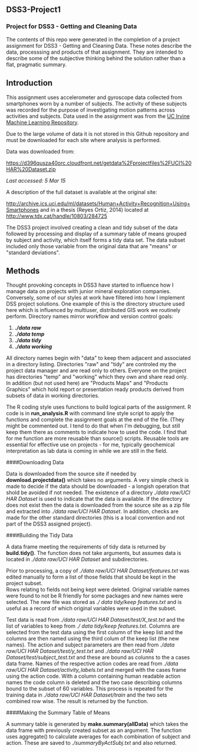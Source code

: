 ## DSS3-Project1
### Project for DSS3 - Getting and Cleaning Data

The contents of this repo were generated in the completion of a 
project assignment for DSS3 - Getting and Cleaning Data.  These notes 
describe the data, processsing and products of that assignment. They
are intended to describe some of the subjective thinking behind the 
solution rather than a flat, pragmatic summary.

## Introduction

This assignment uses accelerometer and gyroscope data collected from
smartphones worn by a number of subjects.  The activity of these subjects
was recorded for the purpose of investigating motion patterns across
activities and subjects.
Data used in the assignment was from the 
<a href="http://archive.ics.uci.edu/ml/">UC Irvine Machine Learning Repository</a>.

Due to the large volume of data it is not stored 
in this Github repository and must be downloaded for each site
where analysis is performed.  

Data was downloaded from:</p>
https://d396qusza40orc.cloudfront.net/getdata%2Fprojectfiles%2FUCI%20HAR%20Dataset.zip
</p> <i>Last accessed: 5 Mar 15</i>

A description of the full dataset is available at the original site: 

http://archive.ics.uci.edu/ml/datasets/Human+Activity+Recognition+Using+Smartphones and 
in a thesis (Reyes Ortiz, 2014) located at http://www.tdx.cat/handle/10803/284725 </p>

The DSS3 project involved creating a clean and tidy subset of the data followed by 
processing and display of a summary table of means grouped by subject and activity, 
which itself forms a tidy data set.  The data subset included only those variable 
from the original data that are "means" or "standard deviations".

## Methods

Thought provoking concepts in DSS3 have started to influence how I manage data
on projects with junior mineral exploration companies.  Conversely, some of our 
styles at work have filtered into how I implement DSS project solutions.  One
example of this is the directory structure used here which is influenced by
multiuser, distributed GIS work we routinely perform.  Directory names mirror 
workflow and version control goals:</p>

1. <b><i>./data raw</b></i></br>
2. <b><i>./data temp</b></i></br>
3. <b><i>./data tidy</b></i></br>
4. <b><i>./data working</b></i></p>

All directory names begin with "data" to keep them adjacent and associated
in a directory listing.  Directories "raw" and "tidy" are controled my the 
project data manager and are read only to others.  Everyone on the project
has directories "temp" and "working" which they own and share read only. 
In addition (but not used here) are "Products Maps" and "Products Graphics"
which hold report or presentation ready products derived from subsets of 
data in working directories.

The R coding style uses functions to build logical parts of the assignment.
R code is in <b>run_analysis.R</b> with 
command line style script to apply the functions and complete the assignment
goals at the end of the file.  (They might be commented out.  I tend to do that 
when I'm debugging, but still keep them there as comments to indicate how to
used the code.  I find that for me function are more reusable than source() 
scripts.  Reusable tools are essential for effective use on projects - for me, 
typically geochemical interpretation as lab data is coming in while we are still 
in the field.</p>

####Downloading Data

Data is downloaded from the source site if needed by <b>download.projectdata()</b>
which takes no arguments.  A very simple check is made to decide if the data should
be downloaded - a longish operation that shold be avoided if not needed.  The existence
of a directory <i>./data raw/UCI HAR Dataset</i> is used to indicate that the data is
available.  If the directory does not exist then the data is downloaded from the 
source site as a zip file and extracted into <i>./data raw/UCI HAR Dataset</i>.  In
addition, checks are made for the other standard directories (this is a local
convention and not part of the DSS3 assigned project).</p>

####Building the Tidy Data

A data frame meeting the requirements of tidy data is returned by <b>build.tidy()</b>.
The function does not take arguments, but assumes data is located in 
<i>./data raw/UCI HAR Dataset</i> and subdirectories.</p>

Prior to processing, a copy of <i>./data raw/UCI HAR Dataset/features.txt</i> was edited
manually to form a list of those fields that should be kept in the project subset.  
Rows relating to fields not being kept were deleted.  Original variable names were found 
to not be R friendly for some packages and new names were selected.  The new file was 
stored as <i>./ data tidy/keep features.txt</i> and is useful as a record of which original
variables were used in the subset.</p>

Test data is read from <i>./data raw/UCI HAR Dataset/test/X_test.txt</i> and the list of 
variables to keep from <i>./ data tidy/keep features.txt</i>.  Columns are selected from 
the test data using the first column of the keep list and the columns are then named using the third colum of the keep list (the new names).  The action and subject parameters
are then read from <i>./data raw/UCI HAR Dataset/test/y_test.txt</i> and
<i>./data raw/UCI HAR Dataset/test/subject_test.txt</i> and these are bound as colunns to 
the a cases data frame.  Names of the respective action codes are read from 
<i>./data raw/UCI HAR Dataset/activity_labels.txt</i> and merged with the cases frame
using the action code.  With a column containing human readable action names the code column
is deleted and the two case describing columns bound to the subset of 60 variables.
This process is repeated for the training data in <i>./data raw/UCI HAR Dataset/train</i>
and the two sets combined row wise.  The result is returned by the function.</p>

####Making the Summary Table of Means

A summary table is generated by <b>make.summary(allData)</b> which takes the data frame
with previously created subset as an argument.  The function uses aggregate() to 
calculate averages for each combination of subject and action.  These are saved to
<i>./summaryByActSubj.txt</i> and also returned.

